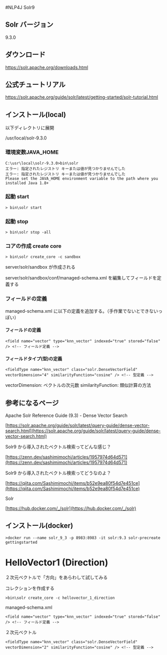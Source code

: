 #NLP4J Solr9

## Solr バージョン

9.3.0

## ダウンロード

https://solr.apache.org/downloads.html

## 公式チュートリアル

https://solr.apache.org/guide/solr/latest/getting-started/solr-tutorial.html

## インストール(local)

以下ディレクトリに展開

/usr/local/solr-9.3.0

### 環境変数JAVA_HOME

```
C:\usr\local\solr-9.3.0>bin\solr
エラー: 指定されたレジストリ キーまたは値が見つかりませんでした
エラー: 指定されたレジストリ キーまたは値が見つかりませんでした
Please set the JAVA_HOME environment variable to the path where you installed Java 1.8+
```

### 起動 start

```
> bin\solr start
```

### 起動 stop

```
> bin\solr stop -all
```

### コアの作成 create core

```
> bin\solr create_core -c sandbox
```

server/solr/sandbox が作成される

server/solr/sandbox/conf/managed-schema.xml を編集してフィールドを定義する


### フィールドの定義

managed-schema.xml に以下の定義を追加する。（手作業でないとできないっぽい）

#### フィールドの定義

```
<field name="vector" type="knn_vector" indexed="true" stored="false" /> <!-- フィールド定義 -->
```

#### フィールドタイプ(型)の定義

```
<fieldType name="knn_vector" class="solr.DenseVectorField" vectorDimension="4" similarityFunction="cosine" /> <!-- 型定義 -->
```

vectorDimension: ベクトルの次元数
similarityFunction: 類似計算の方法



## 参考になるページ

Apache Solr Reference Guide (9.3) - Dense Vector Search

[https://solr.apache.org/guide/solr/latest/query-guide/dense-vector-search.html](https://solr.apache.org/guide/solr/latest/query-guide/dense-vector-search.html)


Solr9 から導入されたベクトル検索ってどんな感じ？

[https://zenn.dev/sashimimochi/articles/1957974d64d571](https://zenn.dev/sashimimochi/articles/1957974d64d571)

Solr9 から導入されたベクトル検索ってどうなのよ？

[https://qiita.com/Sashimimochi/items/b52e9ea80f54d7e451ce](https://qiita.com/Sashimimochi/items/b52e9ea80f54d7e451ce)

Solr

[https://hub.docker.com/_/solr](https://hub.docker.com/_/solr)

## インストール(docker)

```
>docker run --name solr_9_3 -p 8983:8983 -it solr:9.3 solr-precreate gettingstarted
```

# HelloVector1 (Direction)

２次元ベクトルで「方向」をあらわして試してみる

コレクションを作成する

```
>bin\solr create_core -c hellovector_1_direction
```

managed-schema.xml

```
<field name="vector" type="knn_vector" indexed="true" stored="false" /> <!-- フィールド定義 -->
```

２次元ベクトル

```
<fieldType name="knn_vector" class="solr.DenseVectorField" vectorDimension="2" similarityFunction="cosine" /> <!-- 型定義 -->
```



